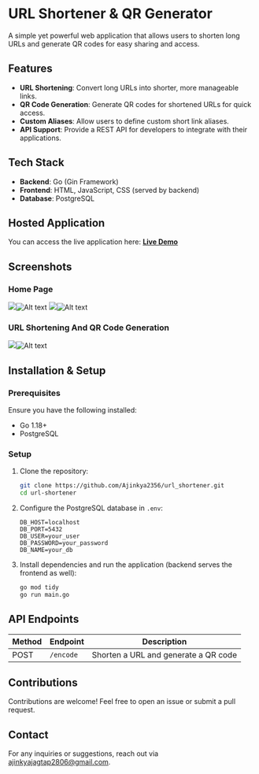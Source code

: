 # URL Shortener & QR Generator

A simple yet powerful web application that allows users to shorten long URLs and generate QR codes for easy sharing and access.

## Features

- **URL Shortening**: Convert long URLs into shorter, more manageable links.
- **QR Code Generation**: Generate QR codes for shortened URLs for quick access.
- **Custom Aliases**: Allow users to define custom short link aliases.
- **API Support**: Provide a REST API for developers to integrate with their applications.

## Tech Stack

- **Backend**: Go (Gin Framework)
- **Frontend**: HTML, JavaScript, CSS (served by backend)
- **Database**: PostgreSQL

## Hosted Application

You can access the live application here:
[**Live Demo**](https://url-shortener-jl9o.onrender.com/)

## Screenshots

### Home Page
![](https://drive.google.com/file/d/1vLwfkSk1BdUkMQnPvWVPdnR0hTlqYFl2/preview)![Alt text](https://drive.google.com/uc?export=view&id=1vLwfkSk1BdUkMQnPvWVPdnR0hTlqYFl2)
![](https://drive.google.com/file/d/1VjjZC0OCvPdIWG9WZxphOoRswqsTPkxn/preview)![Alt text](https://drive.google.com/uc?export=view&id=1VjjZC0OCvPdIWG9WZxphOoRswqsTPkxn)

### URL Shortening And QR Code Generation
![](https://drive.google.com/file/d/1zOdUg7mdDwJ0eSUwaZ69K5A7d0hUD7kJ/preview)![Alt text](https://drive.google.com/uc?export=view&id=1zOdUg7mdDwJ0eSUwaZ69K5A7d0hUD7kJ)

## Installation & Setup

### Prerequisites
Ensure you have the following installed:
- Go 1.18+
- PostgreSQL

### Setup

1. Clone the repository:
   ```bash
   git clone https://github.com/Ajinkya2356/url_shortener.git
   cd url-shortener
   ```
2. Configure the PostgreSQL database in `.env`:
   ```env
   DB_HOST=localhost
   DB_PORT=5432
   DB_USER=your_user
   DB_PASSWORD=your_password
   DB_NAME=your_db
   ```
3. Install dependencies and run the application (backend serves the frontend as well):
   ```bash
   go mod tidy
   go run main.go
   ```

## API Endpoints

| Method | Endpoint | Description |
|--------|---------|-------------|
| POST | `/encode` | Shorten a URL and generate a QR code |

## Contributions
Contributions are welcome! Feel free to open an issue or submit a pull request.

## Contact
For any inquiries or suggestions, reach out via ajinkyajagtap2806@gmail.com.

